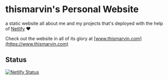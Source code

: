 # thismarvin's Personal Website

 a static website all about me and my projects that's deployed with the help of [Netlify](https://www.netlify.com/) ❤

 Check out the website in all of its glory at [www.thismarvin.com](https://www.thismarvin.com)

## Status

[![Netlify Status](https://api.netlify.com/api/v1/badges/ab81ddf0-3238-45cd-88d3-506e8ef36536/deploy-status)](https://app.netlify.com/sites/thismarvin/deploys)